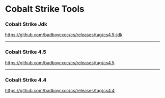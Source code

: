 # Cobalt Strike Tools


### Cobalt Strike Jdk
https://github.com/badboycxcc/cs/releases/tag/cs4.5-jdk

--- 
### Cobalt Strike 4.5 
https://github.com/badboycxcc/cs/releases/tag/cs4.5

--- 
### Cobalt Strike 4.4 
https://github.com/badboycxcc/cs/releases/tag/cs4.4
